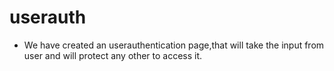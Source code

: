 # userauth

- We have created an userauthentication page,that will take the input from user and will protect any other to access it.

